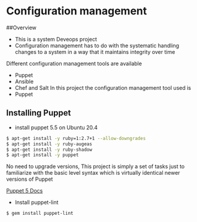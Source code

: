 # Configuration management

##Overview
- This is a system Deveops project
- Configuration management has to do with the systematic handling changes to a system in a way that it maintains integrity over time

Different configuration management tools are available
- Puppet
- Ansible
- Chef and Salt
In this project the configuration management tool used is
 - Puppet

## Installing Puppet
- install puppet 5.5 on Ubuntu 20.4
```bash
$ apt-get install -y ruby=1:2.7+1 --allow-downgrades
$ apt-get install -y ruby-augeas
$ apt-get install -y ruby-shadow
$ apt-get install -y puppet
```
No need to upgrade versions, This project is simply a set of tasks just to familiarize with the basic level syntax which is virtually identical newer
versions of Puppet

[Puppet 5 Docs](https://intranet.alxswe.com/rltoken/fsIr2xFkJHTkaXwqZFFcbA)

- Install puppet-lint
```bash
$ gem install puppet-lint
```
